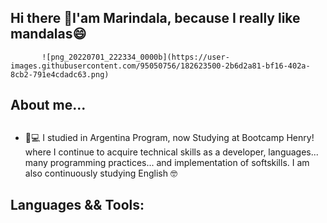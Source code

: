 <h2>Hi there 👋I'am Marindala, because I really like mandalas😄</h2>

           ![png_20220701_222334_0000b](https://user-images.githubusercontent.com/95050756/182623500-2b6d2a81-bf16-402a-8cb2-791e4cdadc63.png)




## About me...


##
  
	 
  - 📲💻 I studied in Argentina Program, now Studying at Bootcamp Henry! where I continue to acquire technical skills as a developer, languages... many programming practices... and implementation of softskills.
   I    am also continuously studying English :nerd_face:
  
   
## Languages && Tools:
 
